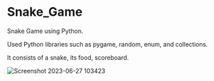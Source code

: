 # Snake_Game
Snake Game using Python. 

Used Python libraries such as pygame, random, enum, and collections. 

It consists of a snake, its food, scoreboard.

![Screenshot 2023-06-27 103423](https://github.com/D-lang14/Snake_Game/assets/75472065/325efca4-49be-49a9-b475-f88f2791de71)
